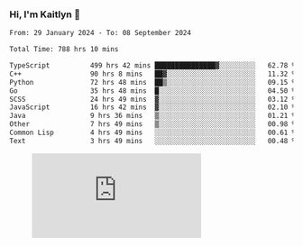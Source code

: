 ### Hi, I'm Kaitlyn 👋
<!--START_SECTION:waka-->

```txt
From: 29 January 2024 - To: 08 September 2024

Total Time: 788 hrs 10 mins

TypeScript          499 hrs 42 mins ███████████████▓░░░░░░░░░   62.78 %
C++                 90 hrs 8 mins   ██▓░░░░░░░░░░░░░░░░░░░░░░   11.32 %
Python              72 hrs 48 mins  ██▒░░░░░░░░░░░░░░░░░░░░░░   09.15 %
Go                  35 hrs 48 mins  █░░░░░░░░░░░░░░░░░░░░░░░░   04.50 %
SCSS                24 hrs 49 mins  ▓░░░░░░░░░░░░░░░░░░░░░░░░   03.12 %
JavaScript          16 hrs 42 mins  ▓░░░░░░░░░░░░░░░░░░░░░░░░   02.10 %
Java                9 hrs 36 mins   ▒░░░░░░░░░░░░░░░░░░░░░░░░   01.21 %
Other               7 hrs 49 mins   ▒░░░░░░░░░░░░░░░░░░░░░░░░   00.98 %
Common Lisp         4 hrs 49 mins   ░░░░░░░░░░░░░░░░░░░░░░░░░   00.61 %
Text                3 hrs 49 mins   ░░░░░░░░░░░░░░░░░░░░░░░░░   00.48 %
```

<!--END_SECTION:waka-->

<figure><embed src="https://wakatime.com/share/@018d58bc-3d22-46c9-b2d7-4ed36fb8172d/243b5d9b-77cd-4133-89ff-dcc8f225fa18.svg"></embed></figure>
